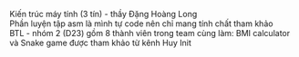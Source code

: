 Kiến trúc máy tính (3 tín) - thầy Đặng Hoàng Long </br>
Phần luyện tập asm là mình tự code nên chỉ mang tính chất tham khảo </br>
BTL - nhóm 2 (D23) gồm 8 thành viên trong team cùng làm: BMI calculator và Snake game được tham khảo từ kênh Huy Init</br>
